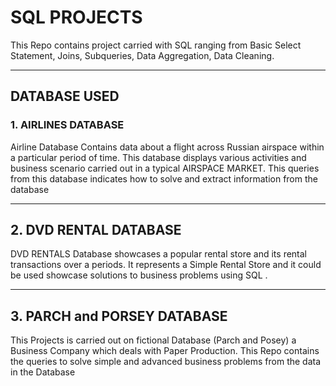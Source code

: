# SQL PROJECTS
  This Repo contains project carried with SQL ranging from Basic Select Statement, Joins, Subqueries, Data Aggregation, Data Cleaning. 

-------------------------------------------------------------------------------------------------------
## DATABASE USED 

### 1. AIRLINES DATABASE
Airline Database Contains data about a flight across Russian airspace within a particular period of time. 
This database displays various activities and business scenario carried out in a typical AIRSPACE MARKET.
This queries from this database indicates how to solve and extract information from the database

-------------------------------------------------------------------------------------------------------
## 2. DVD RENTAL DATABASE
DVD RENTALS Database showcases a popular rental store and its rental transactions over a periods. It represents a Simple Rental Store and it could be used showcase solutions to business problems using SQL .

------------------------------------------------------------------------------------------------------
## 3. PARCH and PORSEY DATABASE

This Projects is carried out on fictional Database (Parch and Posey) a Business Company which deals with Paper Production. This Repo contains the queries to solve simple and advanced business problems from the data in the Database

